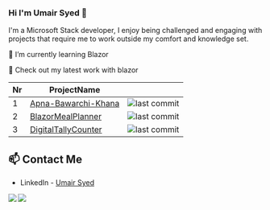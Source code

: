 ### Hi I'm Umair Syed 👋

I'm a Microsoft Stack developer, I enjoy being challenged and engaging with projects that require me to work outside my comfort and knowledge set.


🌱 I’m currently learning Blazor

👯 Check out my latest work with blazor

| Nr | ProjectName  ||
| -- | ------------ |---------|
|1|[Apna-Bawarchi-Khana](https://github.com/umairsyed613/Apna-Bawarchi-Khana)|![last commit](https://img.shields.io/github/last-commit/umairsyed613/Apna-Bawarchi-Khana?style=flat-square&cacheSeconds=86400)|
|2|[BlazorMealPlanner](https://github.com/umairsyed613/UNMealPlanner)|![last commit](https://img.shields.io/github/last-commit/umairsyed613/UNMealPlanner?style=flat-square&cacheSeconds=86400)|
|3|[DigitalTallyCounter](https://github.com/umairsyed613/DigitalTallyCounter)|![last commit](https://img.shields.io/github/last-commit/umairsyed613/DigitalTallyCounter?style=flat-square&cacheSeconds=86400)|


## 📫 Contact Me
- LinkedIn - [Umair Syed](https://www.linkedin.com/in/umairsyed613/)

<div style="clear: both;">
  <a href="https://github.com/anuraghazra/github-readme-stats">
  <img align="left" src="https://github-readme-stats.vercel.app/api?username=umairsyed613&count_private=true&show_icons=true&theme=dark" />
</a>
<a href="https://github.com/anuraghazra/github-readme-stats">
  <img align="left" src="https://github-readme-stats.vercel.app/api/top-langs/?username=umairsyed613&theme=dark" />
</a>
</div>

<!--
**umairsyed613/umairsyed613** is a ✨ _special_ ✨ repository because its `README.md` (this file) appears on your GitHub profile.

Here are some ideas to get you started:

- 🔭 I’m currently working on ...
- 🌱 I’m currently learning ...
 ...
- 🤔 I’m looking for help with ...
- 💬 Ask me about ...
- 📫 How to reach me: ...
- 😄 Pronouns: ...
- ⚡ Fun fact: ...
-->

